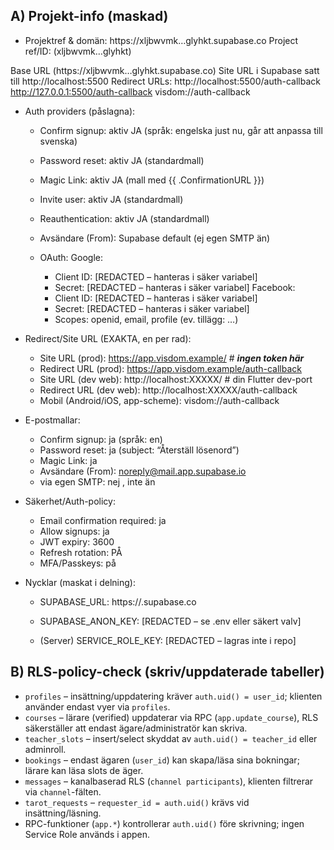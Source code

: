 ## A) Projekt-info (maskad)

- Projektref & domän: https://xljbwvmk…glyhkt.supabase.co
  Project ref/ID: (xljbwvmk…glyhkt) 

Base URL (https://xljbwvmk…glyhkt.supabase.co)
Site URL i Supabase satt till http://localhost:5500 
Redirect URLs: 
http://localhost:5500/auth-callback
http://127.0.0.1:5500/auth-callback
visdom://auth-callback


- Auth providers (påslagna):
  - Confirm signup: aktiv JA (språk: engelska just nu, går att anpassa till svenska)
  - Password reset: aktiv JA (standardmall)
  - Magic Link: aktiv JA (mall med {{ .ConfirmationURL }})
  - Invite user: aktiv JA (standardmall)
  - Reauthentication: aktiv JA (standardmall)
  - Avsändare (From): Supabase default (ej egen SMTP än)

  - OAuth: 
  Google: 
    * Client ID: [REDACTED – hanteras i säker variabel]
    * Secret: [REDACTED – hanteras i säker variabel]
    Facebook:
    * Client ID: [REDACTED – hanteras i säker variabel]
    * Secret: [REDACTED – hanteras i säker variabel]
    * Scopes: openid, email, profile (ev. tillägg: …)

- Redirect/Site URL (EXAKTA, en per rad):
  - Site URL (prod): https://app.visdom.example/        # ***ingen token här***
  - Redirect URL (prod): https://app.visdom.example/auth-callback
  - Site URL (dev web): http://localhost:XXXXX/          # din Flutter dev-port
  - Redirect URL (dev web): http://localhost:XXXXX/auth-callback
  - Mobil (Android/iOS, app-scheme):
    visdom://auth-callback

- E-postmallar:
  - Confirm signup: ja (språk: en)
  - Password reset: ja (subject: “Återställ lösenord”)
  - Magic Link: ja
  - Avsändare (From): noreply@mail.app.supabase.io
  - via egen SMTP: nej , inte än

- Säkerhet/Auth-policy:
  - Email confirmation required: ja
  - Allow signups: ja 
  - JWT expiry: 3600 
  - Refresh rotation: PÅ 
  - MFA/Passkeys: på

- Nycklar (maskat i delning):
  - SUPABASE_URL: https://<project-ref>.supabase.co
  
  - SUPABASE_ANON_KEY: [REDACTED – se .env eller säkert valv]

  - (Server) SERVICE_ROLE_KEY: [REDACTED – lagras inte i repo]

## B) RLS-policy-check (skriv/uppdaterade tabeller)

- `profiles` – insättning/uppdatering kräver `auth.uid() = user_id`; klienten använder endast vyer via `profiles`.
- `courses` – lärare (verified) uppdaterar via RPC (`app.update_course`), RLS säkerställer att endast ägare/administratör kan skriva.
- `teacher_slots` – insert/select skyddat av `auth.uid() = teacher_id` eller adminroll.
- `bookings` – endast ägaren (`user_id`) kan skapa/läsa sina bokningar; lärare kan läsa slots de äger.
- `messages` – kanalbaserad RLS (`channel participants`), klienten filtrerar via `channel`-fälten.
- `tarot_requests` – `requester_id = auth.uid()` krävs vid insättning/läsning.
- RPC-funktioner (`app.*`) kontrollerar `auth.uid()` före skrivning; ingen Service Role används i appen.
